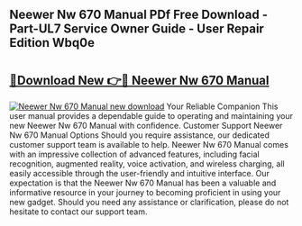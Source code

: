 ## Neewer Nw 670 Manual PDf Free Download - Part-UL7 Service Owner Guide - User Repair Edition Wbq0e

# <h2><a href="http://cf12928.oget.top/?id=Neewer+Nw+670+Manual">🔗Download New 👉🔴 Neewer Nw 670 Manual</a></h2>

[![Neewer Nw 670 Manual new download](https://i.imgur.com/5g1atiW.png)](http://cf12928.oget.top/?id=Neewer+Nw+670+Manual)
Your Reliable Companion This user manual provides a dependable guide to operating and maintaining your new Neewer Nw 670 Manual with confidence. Customer Support Neewer Nw 670 Manual Options Should you require assistance, our dedicated customer support team is available to help. Neewer Nw 670 Manual comes with an impressive collection of advanced features, including facial recognition, augmented reality, voice activation, and wireless charging, all easily accessible through the user-friendly and intuitive interface. Our expectation is that the Neewer Nw 670 Manual has been a valuable and informative resource in your journey to becoming proficient in using your new gadget. Should you need any assistance or clarification, please do not hesitate to contact our support team.
